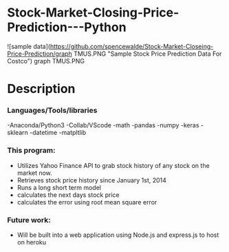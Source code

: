 # Stock-Market-Closing-Price-Prediction---Python 
![sample data](https://github.com/spencewalde/Stock-Market-Closeing-Price-Prediction/graph TMUS.PNG "Sample Stock Price Prediction Data For Costco")
graph TMUS.PNG
# Description
### Languages/Tools/libraries

-Anaconda/Python3
-Collab/VScode
-math
-pandas
-numpy
-keras
-sklearn
-datetime
-matpltlib

### This program:

- Utilizes Yahoo Finance API to grab stock history of any stock on the market now. 
- Retrieves stock price history since January 1st, 2014
- Runs a long short term model 
- calculates the next days stock price 
- calculates the error using root mean square error

### Future work:

- Will be built into a web application using Node.js and express.js to host on heroku
